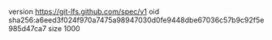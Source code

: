 version https://git-lfs.github.com/spec/v1
oid sha256:a6eed3f024f970a7475a98947030d0fe9448dbe67036c57b9c92f5e985d47ca7
size 1000
